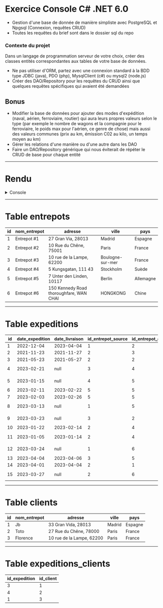 # Exercice Console C# .NET 6.0
* Gestion d'une base de donnée de manière simpliste avec PostgreSQL et Npgsql (Connexion, requêtes CRUD)
* Toutes les requêtes du brief sont dans le dossier sql du repo
 
### Contexte du projet
Dans un langage de programmation serveur de votre choix, créer des classes entités correspondantes aux tables de votre base de données.
* Ne pas utiliser d'ORM, partez avec une connexion standard à la BDD type JDBC (java), PDO (php), MysqlClient (c#) ou mysql2 (node.js)
* Créer des DAO/Repository pour les requêtes du CRUD ainsi que quelques requêtes spécifiques qui avaient été demandées
## Bonus
* Modifier la base de données pour ajouter des modes d'expédition (naval, aérien, ferroviaire, routier) qui aura leurs propres valeurs selon le type (par exemple le nombre de wagons et la compagnie pour le ferroviaire, le poids max pour l'aérien, ce genre de chose) mais aussi des valeurs communes (prix au km, émission C02 au kilo, un temps moyen au km)
* Gérer les relations d'une manière ou d'une autre dans les DAO
* Faire un DAO/Repository générique qui nous éviterait de répéter le  CRUD de base pour chaque entité
----------
# Rendu
<details>
  <summary>Console</summary>
  <img src="cli.png">
</details>

----------
# Table entrepots
| id | nom_entrepot | adresse | ville | pays |
| -------- | -------- | -------- | -------- | -------- |
| 1 | Entrepot #1 | 27 Gran Via, 28013 | Madrid | Espagne
| 2 | Entrepot #2 | 10 Rue du Chêne, 75001 | Paris | France
| 3 | Entrepot #3 | 10 rue de la Lampe, 62200 | Boulogne-sur-mer | France
| 4 | Entrepot #4 | 5 Kungsgatan, 111 43 | Stockholm | Suède
| 5 | Entrepot #5 | 7 Unter den Linden, 10117 | Berlin | Allemagne
| 6 | Entrepot #6 | 150 Kennedy Road thoroughfare, WAN CHAI | HONGKONG | Chine
----------
# Table expeditions
| id | date_expedition | date_livraison | id_entrepot_source | id_entrepot_destination | poids | statut | date_livraison_prevu | id_client |
| -------- | -------- | -------- | -------- | -------- | -------- | -------- | -------- | -------- |
| 1 | 2022-12-04 | 2023-04-04 | 1 | 2 | 152.475 | livrée | 2023-01-25 | 2
| 2 | 2021-11-23 | 2021-11-27 | 2 | 3 | 52.475 | livrée | 2021-11-26 | null
| 3 | 2021-05-23 | 2021-05-27 | 2 | 2 | 02.475 | livrée | 2021-05-23 | 3
| 4 | 2023-02-21 | null | 3 | 4 | 07.275 | en transit | 2023-03-21 | 1
| 5 | 2023-01-15 | null | 4 | 5 | 00.875 | en transit | 2023-02-15 | null
| 6 | 2023-02-11 | 2023-02-22 | 5 | 5 | 00.942 | livrée | 2023-02-28 | null
| 7 | 2023-02-03 | 2023-02-26 | 5 | 5 | 01.942 | livrée | 2023-05-12 | null
| 8 | 2023-03-13 | null | 1 | 5 | 03.942 | en transit | 2023-03-29 | null
| 9 | 2023-03-23 | null | 3 | 2 | 04.821 | en transit | 2023-01-26 | null
| 10 | 2023-01-22 | 2023-02-14 | 2 | 4 | 94.121 | livrée | 2023-01-26 | null
| 11 | 2023-01-05 | 2023-01-14 | 2 | 4 | 194.121 | en transit | 2023-01-17 | null
| 12 | 2023-03-24 | null | 1 | 6 | 347.541 | en transit | 2023-04-17 | null
| 13 | 2023-04-04 | 2023-04-06 | 3 | 5 | 600.000 | livrée | 2023-04-05 | null
| 14 | 2023-04-01 | 2023-04-04 | 2 | 1 | 450.000 | livrée | 2023-04-04 | null
| 15 | 2023-03-27 | null | 2 | 6 | 1650.250 | en transit | 2023-05-24 | null
----------
# Table clients
| id | nom_entrepot | adresse | ville | pays |
| -------- | -------- | -------- | -------- | -------- |
| 1 | Jb | 33 Gran Vida, 28013 | Madrid | Espagne
| 2 | Toto | 27 Rue du Chêne, 78000 | Paris | France
| 3 | Florence | 10 rue de la Lampe, 62200 | Paris | France
----------
# Table expeditions_clients
| id_expedition | id_client |
| -------- | -------- |
| 3 | 1
| 4 | 2
| 1 | 3
